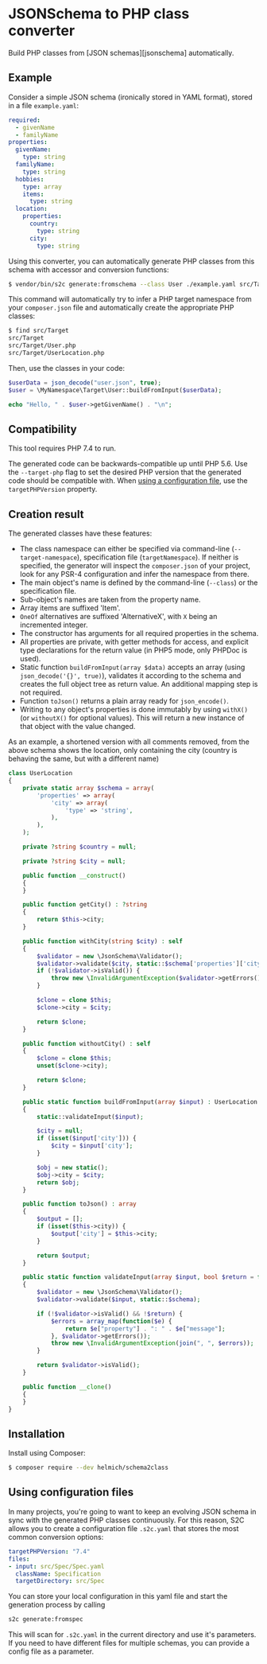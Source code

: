 # JSONSchema to PHP class converter

Build PHP classes from [JSON schemas][jsonschema] automatically.

## Example

Consider a simple JSON schema (ironically stored in YAML format), stored in a file `example.yaml`:

```yaml
required:
  - givenName
  - familyName
properties:
  givenName:
    type: string
  familyName:
    type: string
  hobbies:
    type: array
    items:
      type: string
  location:
    properties:
      country:
        type: string
      city:
        type: string 
```

Using this converter, you can automatically generate PHP classes from this schema
with accessor and conversion functions:

```bash
$ vendor/bin/s2c generate:fromschema --class User ./example.yaml src/Target
```

This command will automatically try to infer a PHP target namespace from your `composer.json` file and automatically create the appropriate PHP classes:

```bash
$ find src/Target
src/Target
src/Target/User.php
src/Target/UserLocation.php
```

Then, use the classes in your code:

```php
$userData = json_decode("user.json", true);
$user = \MyNamespace\Target\User::buildFromInput($userData);

echo "Hello, " . $user->getGivenName() . "\n";
```

## Compatibility

This tool requires PHP 7.4 to run.

The generated code can be backwards-compatible up until PHP 5.6. Use the `--target-php` flag to set the desired PHP version that the generated code should be compatible with. When [using a configuration file](#using-configuration-files), use the `targetPHPVersion` property. 

## Creation result

The generated classes have these features:

- The class namespace can either be specified via command-line (`--target-namespace`), specification file (`targetNamespace`). If neither is specified, the generator will inspect the `composer.json` of your project, look for any PSR-4 configuration and infer the namespace from there.
- The main object's name is defined by the command-line (`--class`) or the specification file.
- Sub-object's names are taken from the property name.
- Array items are suffixed 'Item'.
- `OneOf` alternatives are suffixed 'AlternativeX', with `X` being an incremented integer.
- The constructor has arguments for all required properties in the schema.
- All properties are private, with getter methods for access, and explicit type declarations for the return value (in PHP5 mode, only PHPDoc is used).
- Static function `buildFromInput(array $data)` accepts an array (using `json_decode('{}', true)`), validates it according to the schema and creates the full object tree as return value. An additional mapping step is not required.
- Function `toJson()` returns a plain array ready for `json_encode()`.
- Writing to any object's properties is done immutably by using `withX()` (or `withoutX()` for optional values). This will return a new instance of that object with the value changed.

As an example, a shortened version with all comments removed, from the above schema shows the location, only containing the city (country is behaving the same, but with a different name)

```php
class UserLocation
{
    private static array $schema = array(
        'properties' => array(
            'city' => array(
                'type' => 'string',
            ),
        ),
    );

    private ?string $country = null;

    private ?string $city = null;

    public function __construct()
    {
    }

    public function getCity() : ?string
    {
        return $this->city;
    }

    public function withCity(string $city) : self
    {
        $validator = new \JsonSchema\Validator();
        $validator->validate($city, static::$schema['properties']['city']);
        if (!$validator->isValid()) {
            throw new \InvalidArgumentException($validator->getErrors()[0]['message']);
        }

        $clone = clone $this;
        $clone->city = $city;

        return $clone;
    }

    public function withoutCity() : self
    {
        $clone = clone $this;
        unset($clone->city);

        return $clone;
    }

    public static function buildFromInput(array $input) : UserLocation
    {
        static::validateInput($input);

        $city = null;
        if (isset($input['city'])) {
            $city = $input['city'];
        }

        $obj = new static();
        $obj->city = $city;
        return $obj;
    }

    public function toJson() : array
    {
        $output = [];
        if (isset($this->city)) {
            $output['city'] = $this->city;
        }

        return $output;
    }

    public static function validateInput(array $input, bool $return = false) : bool
    {
        $validator = new \JsonSchema\Validator();
        $validator->validate($input, static::$schema);

        if (!$validator->isValid() && !$return) {
            $errors = array_map(function($e) {
                return $e["property"] . ": " . $e["message"];
            }, $validator->getErrors());
            throw new \InvalidArgumentException(join(", ", $errors));
        }

        return $validator->isValid();
    }

    public function __clone()
    {
    }
}
```

## Installation

Install using Composer:

```bash
$ composer require --dev helmich/schema2class
```

## Using configuration files

In many projects, you're going to want to keep an evolving JSON schema in sync with the generated PHP classes continuously. For this reason, S2C allows you to create a configuration file `.s2c.yaml` that stores the most common conversion options:

```yaml
targetPHPVersion: "7.4"
files:
- input: src/Spec/Spec.yaml
  className: Specification
  targetDirectory: src/Spec
```

You can store your local configuration in this yaml file and start the generation process by calling

```bash
s2c generate:fromspec
```

This will scan for `.s2c.yaml` in the current directory and use it's parameters. If you need to have different files for multiple schemas, you can provide a config file as a parameter.
